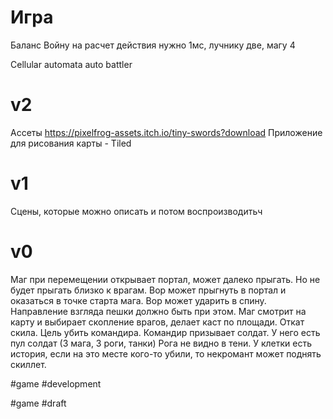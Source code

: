 # Игра

Баланс
Войну на расчет действия нужно 1мс, лучнику две, магу 4

Cellular automata auto battler

# v2

Ассеты https://pixelfrog-assets.itch.io/tiny-swords?download
Приложение для рисования карты - Tiled

# v1
Cцены, которые можно описать и потом воспроизводитьч    

# v0
Маг при перемещении открывает портал, может далеко прыгать. Но не будет прыгать близко к врагам. 
Вор может прыгнуть в портал и оказаться в точке старта мага.
Вор может ударить в спину. Направление взгляда пешки должно быть при этом.
Маг смотрит на карту и выбирает скопление врагов, делает каст по площади. Откат скила.
Цель убить командира. Командир призывает солдат. У него есть пул солдат (3 мага, 3 роги, танки)
Рога не видно в тени.
У клетки есть история, если на это месте кого-то убили, то некромант может поднять скиллет.


#game #development

#game
#draft